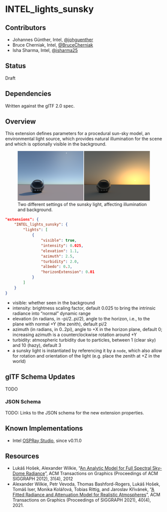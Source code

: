 # INTEL_lights_sunsky

## Contributors

-   Johannes Günther, Intel, [@johguenther](https://github.com/johguenther)
-   Bruce Cherniak, Intel, [@BruceCherniak](https://github.com/BruceCherniak)
-   Isha Sharma, Intel, [@isharma25](https://github.com/isharma25)

## Status

Draft

## Dependencies

Written against the glTF 2.0 spec.

## Overview

This extension defines parameters for a procedural sun-sky model, an
environmental light source, which provides natural illumination for the
scene and which is optionally visible in the background.

<figure>
<img src="./sunsky.png" alt="Sun and sky at day and at dusk." />
<figcaption aria-hidden="true">Two different settings of the sunsky
light, affecting illumination and background.</figcaption>
</figure>


```json
"extensions": {
    "INTEL_lights_sunsky": {
        "lights": [
            {
                "visible": true,
                "intensity": 0.025,
                "elevation": 1.1,
                "azimuth": 2.5,
                "turbidity": 2.0,
                "albedo": 0.3,
                "horizonExtension": 0.01
            }
        ]
    }
}
```
-   visible: whether seen in the background
-   intensity: brightness scaling factor, default 0.025 to bring the
    intrinsic radiance into “normal” dynamic range
-   elevation (in radians, in -pi/2..pi/2), angle to the horizon, i.e.,
    to the plane with normal +Y (the zenith), default pi/2
-   azimuth (in radians, in 0..2pi), angle to +X in the horizon plane,
    default 0; increasing azimuth is a counterclockwise rotation around
    +Y
-   turbidity: atmospheric turbidity due to particles, between 1 (clear
    sky) and 10 (hazy), default 3
-   a sunsky light is instantiated by referencing it by a `node`, which
    also allow for rotation and orientation of the light (e.g. place the
    zenith at +Z in the world)

## glTF Schema Updates

TODO

### JSON Schema

TODO: Links to the JSON schema for the new extension properties.

## Known Implementations

-   Intel [OSPRay Studio](https://www.ospray.org/ospray_studio/), since
    v0.11.0

## Resources

-   Lukáš Hošek, Alexander Wilkie, “[An Analytic Model for Full Spectral
    Sky-Dome
    Radiance](https://cgg.mff.cuni.cz/projects/SkylightModelling/)”, ACM
    Transactions on Graphics (Proceedings of ACM SIGGRAPH 2012), 31(4),
    2012
-   Alexander Wilkie, Petr Vevoda, Thomas Bashford-Rogers, Lukáš Hošek,
    Tomáš Iser, Monika Kolářová, Tobias Rittig, and Jaroslav Křivánek,
    “[A Fitted Radiance and Attenuation Model for Realistic
    Atmospheres](https://doi.org/10.1145/3450626.3459758)”, ACM
    Transactions on Graphics (Proceedings of SIGGRAPH 2021),
    40(4), 2021.
